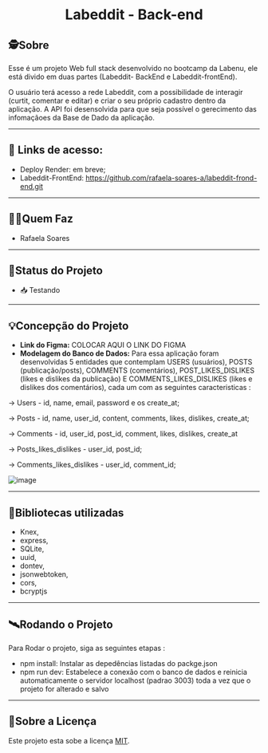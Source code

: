

<h1 align="center">
     Labeddit - Back-end
</h1>

##  🕵Sobre
Esse é um projeto Web full stack desenvolvido no bootcamp da Labenu, ele está divido em duas partes (Labeddit- BackEnd e Labeddit-frontEnd). 

O usuário terá acesso a rede Labeddit, com a possibilidade de interagir (curtit, comentar e editar) e criar o seu próprio cadastro dentro da aplicação.
A API foi desensolvida para que seja possível o gerecimento das infomaçãoes da Base de Dado da aplicação.

---


## 🔗 Links de acesso:

- Deploy Render: em breve;
- Labeddit-FrontEnd: https://github.com/rafaela-soares-a/labeddit-frond-end.git

---

##  👩🏾Quem Faz 

- Rafaela Soares

---

##  🧭Status do Projeto

 - 📥 Testando 

---

## 💡Concepção do Projeto

- **Link do Figma:** COLOCAR AQUI O LINK DO FIGMA
- **Modelagem do Banco de Dados:** Para essa aplicação foram desenvolvidas 5 entidades que contemplam USERS (usuários), POSTS (publicação/posts), COMMENTS (comentários), POST_LIKES_DISLIKES (likes e dislikes da publicação) E COMMENTS_LIKES_DISLIKES (likes e dislikes dos comentários), cada um com as seguintes caracteristicas :

→ Users -  id, name, email, password e os create_at;

→ Posts - id, name, user_id, content, comments, likes, dislikes, create_at;

→ Comments - id, user_id, post_id, comment, likes, dislikes, create_at

→ Posts_likes_dislikes - user_id, post_id;

→ Comments_likes_dislikes - user_id, comment_id;

![image](https://user-images.githubusercontent.com/111746987/229370737-6bad0e43-8074-4813-8d0e-84bdcb81be9f.png)

---

## 🔗Bibliotecas utilizadas

- Knex,
- express, 
- SQLite,
- uuid,
- dontev,
- jsonwebtoken,
- cors,
- bcryptjs

---

## 🛰Rodando o Projeto

Para Rodar o projeto, siga as seguintes etapas :

- npm install: Instalar as depedências listadas do packge.json
- npm run dev:  Estabelece a conexão com o banco de dados e reinicia automaticamente o servidor localhost (padrao 3003) toda a vez que o projeto for alterado e salvo
---

## 📝Sobre a Licença

Este projeto esta sobe a licença [MIT](./LICENSE).
